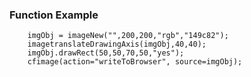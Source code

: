 ### Function Example

```luceescript+trycf
	imgObj = imageNew("",200,200,"rgb","149c82");
	imagetranslateDrawingAxis(imgObj,40,40);
	imgObj.drawRect(50,50,70,50,"yes");
	cfimage(action="writeToBrowser", source=imgObj);
```